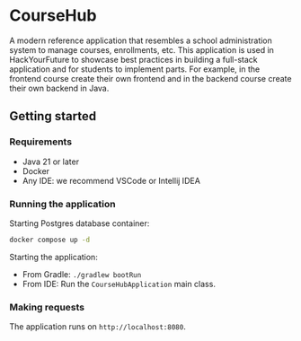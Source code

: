 # CourseHub

A modern reference application that resembles a school administration system to manage courses, enrollments, etc.
This application is used in HackYourFuture to showcase best practices in building a full-stack application and for
students to implement parts. For example, in the frontend course create their own frontend and in the backend course
create their own backend in Java.

## Getting started

### Requirements

* Java 21 or later
* Docker
* Any IDE: we recommend VSCode or Intellij IDEA

### Running the application

Starting Postgres database container:

```bash
docker compose up -d
```

Starting the application:

* From Gradle: `./gradlew bootRun`
* From IDE: Run the `CourseHubApplication` main class.

### Making requests

The application runs on `http://localhost:8080`.
